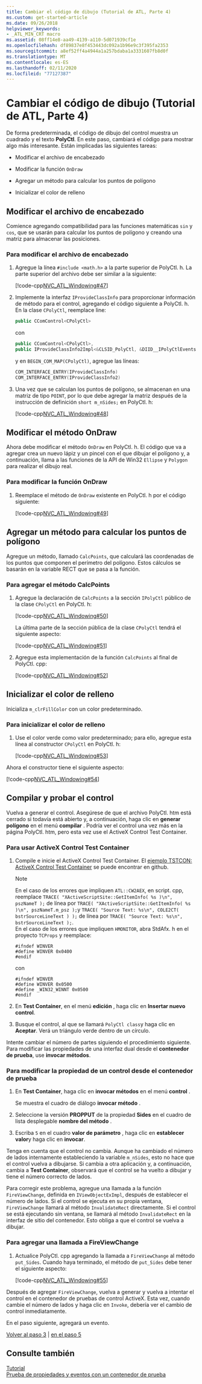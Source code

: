 ```yaml
---
title: Cambiar el código de dibujo (Tutorial de ATL, Parte 4)
ms.custom: get-started-article
ms.date: 09/26/2018
helpviewer_keywords:
- _ATL_MIN_CRT macro
ms.assetid: 08ff14e8-aa49-4139-a110-5d071939cf1e
ms.openlocfilehash: df89837e8f453443dc092a1b96e9c3f395fa2353
ms.sourcegitcommit: a8ef52ff4a4944a1a257bdaba1a3331607fb8d0f
ms.translationtype: MT
ms.contentlocale: es-ES
ms.lasthandoff: 02/11/2020
ms.locfileid: "77127387"
---
```

# <a name="changing-the-drawing-code-atl-tutorial-part-4"></a>Cambiar el código de dibujo (Tutorial de ATL, Parte 4)

De forma predeterminada, el código de dibujo del control muestra un cuadrado y el texto **PolyCtl**. En este paso, cambiará el código para mostrar algo más interesante. Están implicadas las siguientes tareas:

- Modificar el archivo de encabezado

- Modificar la función `OnDraw`

- Agregar un método para calcular los puntos de polígono

- Inicializar el color de relleno

## <a name="modifying-the-header-file"></a>Modificar el archivo de encabezado

Comience agregando compatibilidad para las funciones matemáticas `sin` y `cos`, que se usarán para calcular los puntos de polígono y creando una matriz para almacenar las posiciones.

### <a name="to-modify-the-header-file"></a>Para modificar el archivo de encabezado

1. Agregue la línea `#include <math.h>` a la parte superior de PolyCtl. h. La parte superior del archivo debe ser similar a la siguiente:

    [!code-cpp[NVC_ATL_Windowing#47](../atl/codesnippet/cpp/changing-the-drawing-code-atl-tutorial-part-4_1.cpp)]

1. Implemente la interfaz `IProvideClassInfo` para proporcionar información de método para el control, agregando el código siguiente a PolyCtl. h. En la clase `CPolyCtl`, reemplace line:

    ```cpp
    public CComControl<CPolyCtl>
    ```

    con

    ```cpp
    public CComControl<CPolyCtl>,
    public IProvideClassInfo2Impl<&CLSID_PolyCtl, &DIID__IPolyCtlEvents, &LIBID_PolygonLib>
    ```

    y en `BEGIN_COM_MAP(CPolyCtl)`, agregue las líneas:

    ```cpp
    COM_INTERFACE_ENTRY(IProvideClassInfo)
    COM_INTERFACE_ENTRY(IProvideClassInfo2)
    ```

1. Una vez que se calculan los puntos de polígono, se almacenan en una matriz de tipo `POINT`, por lo que debe agregar la matriz después de la instrucción de definición `short m_nSides;` en PolyCtl. h:

    [!code-cpp[NVC_ATL_Windowing#48](../atl/codesnippet/cpp/changing-the-drawing-code-atl-tutorial-part-4_2.h)]

## <a name="modifying-the-ondraw-method"></a>Modificar el método OnDraw

Ahora debe modificar el método `OnDraw` en PolyCtl. h. El código que va a agregar crea un nuevo lápiz y un pincel con el que dibujar el polígono y, a continuación, llama a las funciones de la API de Win32 `Ellipse` y `Polygon` para realizar el dibujo real.

### <a name="to-modify-the-ondraw-function"></a>Para modificar la función OnDraw

1. Reemplace el método de `OnDraw` existente en PolyCtl. h por el código siguiente:

    [!code-cpp[NVC_ATL_Windowing#49](../atl/codesnippet/cpp/changing-the-drawing-code-atl-tutorial-part-4_3.cpp)]

## <a name="adding-a-method-to-calculate-the-polygon-points"></a>Agregar un método para calcular los puntos de polígono

Agregue un método, llamado `CalcPoints`, que calculará las coordenadas de los puntos que componen el perímetro del polígono. Estos cálculos se basarán en la variable RECT que se pasa a la función.

### <a name="to-add-the-calcpoints-method"></a>Para agregar el método CalcPoints

1. Agregue la declaración de `CalcPoints` a la sección `IPolyCtl` público de la clase `CPolyCtl` en PolyCtl. h:

    [!code-cpp[NVC_ATL_Windowing#50](../atl/codesnippet/cpp/changing-the-drawing-code-atl-tutorial-part-4_4.h)]

    La última parte de la sección pública de la clase `CPolyCtl` tendrá el siguiente aspecto:

    [!code-cpp[NVC_ATL_Windowing#51](../atl/codesnippet/cpp/changing-the-drawing-code-atl-tutorial-part-4_5.h)]

1. Agregue esta implementación de la función `CalcPoints` al final de PolyCtl. cpp:

    [!code-cpp[NVC_ATL_Windowing#52](../atl/codesnippet/cpp/changing-the-drawing-code-atl-tutorial-part-4_6.cpp)]

## <a name="initializing-the-fill-color"></a>Inicializar el color de relleno

Inicializa `m_clrFillColor` con un color predeterminado.

### <a name="to-initialize-the-fill-color"></a>Para inicializar el color de relleno

1. Use el color verde como valor predeterminado; para ello, agregue esta línea al constructor `CPolyCtl` en PolyCtl. h:

    [!code-cpp[NVC_ATL_Windowing#53](../atl/codesnippet/cpp/changing-the-drawing-code-atl-tutorial-part-4_7.h)]

Ahora el constructor tiene el siguiente aspecto:

[!code-cpp[NVC_ATL_Windowing#54](../atl/codesnippet/cpp/changing-the-drawing-code-atl-tutorial-part-4_8.h)]

## <a name="building-and-testing-the-control"></a>Compilar y probar el control

Vuelva a generar el control. Asegúrese de que el archivo PolyCtl. htm está cerrado si todavía está abierto y, a continuación, haga clic en **generar polígono** en el menú **compilar** . Podría ver el control una vez más en la página PolyCtl. htm, pero esta vez use el ActiveX Control Test Container.

### <a name="to-use-the-activex-control-test-container"></a>Para usar ActiveX Control Test Container

1. Compile e inicie el ActiveX Control Test Container. El [ejemplo TSTCON: ActiveX Control Test Container](https://github.com/Microsoft/VCSamples/tree/master/VC2010Samples/MFC/ole/TstCon) se puede encontrar en github.

    > [!NOTE]
    > En el caso de los errores que impliquen `ATL::CW2AEX`, en script. cpp, reemplace `TRACE( "XActiveScriptSite::GetItemInfo( %s )\n", pszNameT );` de línea por `TRACE( "XActiveScriptSite::GetItemInfo( %s )\n", pszNameT.m_psz );`y `TRACE( "Source Text: %s\n", COLE2CT( bstrSourceLineText ) );` de línea por `TRACE( "Source Text: %s\n", bstrSourceLineText );`.<br/>
    > En el caso de los errores que impliquen `HMONITOR`, abra StdAfx. h en el proyecto `TCProps` y reemplace:
    > ```
    > #ifndef WINVER
    > #define WINVER 0x0400
    > #endif
    > ```
    > con
    > ```
    > #ifndef WINVER
    > #define WINVER 0x0500
    > #define _WIN32_WINNT 0x0500
    > #endif
    > ```

1. En **Test Container**, en el menú **edición** , haga clic en **Insertar nuevo control**.

1. Busque el control, al que se llamará `PolyCtl class`y haga clic en **Aceptar**. Verá un triángulo verde dentro de un círculo.

Intente cambiar el número de partes siguiendo el procedimiento siguiente. Para modificar las propiedades de una interfaz dual desde el **contenedor de prueba**, use **invocar métodos**.

### <a name="to-modify-a-controls-property-from-within-the-test-container"></a>Para modificar la propiedad de un control desde el contenedor de prueba

1. En **Test Container**, haga clic en **invocar métodos** en el menú **control** .

    Se muestra el cuadro de diálogo **invocar método** .

1. Seleccione la versión **PROPPUT** de la propiedad **Sides** en el cuadro de lista desplegable **nombre del método** .

1. Escriba `5` en el cuadro **valor de parámetro** , haga clic en **establecer valor**y haga clic en **invocar**.

Tenga en cuenta que el control no cambia. Aunque ha cambiado el número de lados internamente estableciendo la variable `m_nSides`, esto no hace que el control vuelva a dibujarse. Si cambia a otra aplicación y, a continuación, cambia a **Test Container**, observará que el control se ha vuelto a dibujar y tiene el número correcto de lados.

Para corregir este problema, agregue una llamada a la función `FireViewChange`, definida en `IViewObjectExImpl`, después de establecer el número de lados. Si el control se ejecuta en su propia ventana, `FireViewChange` llamará al método `InvalidateRect` directamente. Si el control se está ejecutando sin ventana, se llamará al método `InvalidateRect` en la interfaz de sitio del contenedor. Esto obliga a que el control se vuelva a dibujar.

### <a name="to-add-a-call-to-fireviewchange"></a>Para agregar una llamada a FireViewChange

1. Actualice PolyCtl. cpp agregando la llamada a `FireViewChange` al método `put_Sides`. Cuando haya terminado, el método de `put_Sides` debe tener el siguiente aspecto:

    [!code-cpp[NVC_ATL_Windowing#55](../atl/codesnippet/cpp/changing-the-drawing-code-atl-tutorial-part-4_9.cpp)]

Después de agregar `FireViewChange`, vuelva a generar y vuelva a intentar el control en el contenedor de pruebas de control ActiveX. Esta vez, cuando cambie el número de lados y haga clic en `Invoke`, debería ver el cambio de control inmediatamente.

En el paso siguiente, agregará un evento.

[Volver al paso 3](../atl/adding-a-property-to-the-control-atl-tutorial-part-3.md) &#124; [en el paso 5](../atl/adding-an-event-atl-tutorial-part-5.md)

## <a name="see-also"></a>Consulte también

[Tutorial](../atl/active-template-library-atl-tutorial.md)<br/>
[Prueba de propiedades y eventos con un contenedor de prueba](../mfc/testing-properties-and-events-with-test-container.md)
